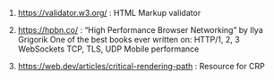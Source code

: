 1. https://validator.w3.org/ : HTML Markup validator
2. https://hpbn.co/ : “High Performance Browser Networking” by Ilya Grigorik 
        One of the best books ever written on:
            HTTP/1, 2, 3
            WebSockets
            TCP, TLS, UDP
            Mobile performance

3. https://web.dev/articles/critical-rendering-path : Resource for CRP